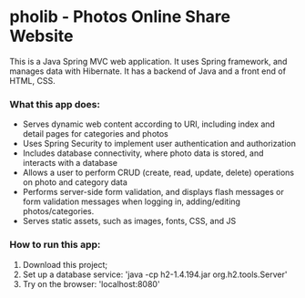 # pholib - Photos Online Share Website

This is a Java Spring MVC web application. It uses Spring framework, and manages data with Hibernate. It has a backend of Java and a front end of HTML, CSS.

### What this app does:

- Serves dynamic web content according to URI, including index and detail pages for categories and photos
- Uses Spring Security to implement user authentication and authorization
- Includes database connectivity, where photo data is stored, and interacts with a database
- Allows a user to perform CRUD (create, read, update, delete) operations on photo and category data
- Performs server-side form validation, and displays flash messages or form validation messages when logging in, adding/editing photos/categories.
- Serves static assets, such as images, fonts, CSS, and JS

### How to run this app:
1. Download this project;
2. Set up a database service:
'java -cp h2-1.4.194.jar org.h2.tools.Server'
3. Try on the browser:
'localhost:8080'

